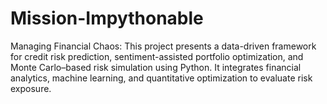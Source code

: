 # Mission-Impythonable
Managing Financial Chaos: This project presents a data-driven framework for credit risk prediction, sentiment-assisted portfolio optimization, and Monte Carlo–based risk simulation using Python. It integrates financial analytics, machine learning, and quantitative optimization to evaluate risk exposure.
